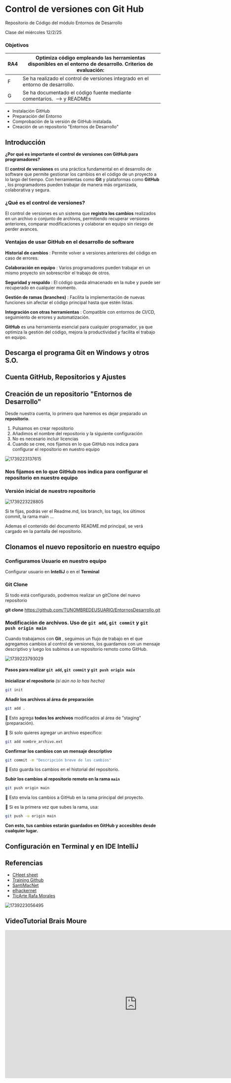 # Control de versiones con Git Hub

Repositorio de Código del módulo Entornos de Desarrollo

Clase del miércoles 12/2/25

### Objetivos

| RA4 | Optimiza código empleando las herramientas disponibles en el entorno de desarrollo. Criterios de evaluación: |
| --- | -------------------------------------------------------------------------------------------------------------- |
| F   | Se ha realizado el control de versiones integrado en el entorno de desarrollo.                                 |
| G   | Se ha documentado el código fuente mediante comentarios.  --> y READMEs                                      |

- Instalación GitHub
- Preparación del Entorno
- Comprobación de la versión de GitHub instalada.
- Creación de un repositorio "Entornos de Desarrollo"

## Introducción

**¿Por qué es importante el control de versiones con GitHub para programadores?**

El **control de versiones** es una práctica fundamental en el desarrollo de software que permite gestionar los cambios en el código de un proyecto a lo largo del tiempo. Con herramientas como **Git** y plataformas como  **GitHub** , los programadores pueden trabajar de manera más organizada, colaborativa y segura.

### **¿Qué es el control de versiones?**

El control de versiones es un sistema que **registra los cambios** realizados en un archivo o conjunto de archivos, permitiendo recuperar versiones anteriores, comparar modificaciones y colaborar en equipo sin riesgo de perder avances.

### **Ventajas de usar GitHub en el desarrollo de software**

**Historial de cambios** : Permite volver a versiones anteriores del código en caso de errores.

**Colaboración en equipo** : Varios programadores pueden trabajar en un mismo proyecto sin sobrescribir el trabajo de otros.

**Seguridad y respaldo** : El código queda almacenado en la nube y puede ser recuperado en cualquier momento.

**Gestión de ramas (branches)** : Facilita la implementación de nuevas funciones sin afectar el código principal hasta que estén listas.

**Integración con otras herramientas** : Compatible con entornos de CI/CD, seguimiento de errores y automatización.

**GitHub** es una herramienta esencial para cualquier programador, ya que optimiza la gestión del código, mejora la productividad y facilita el trabajo en equipo.

## Descarga el programa Git en Windows y otros S.O.

## Cuenta GitHub, Repositorios y Ajustes

## Creación de un repositorio "Entornos de Desarrollo"

Desde nuestra cuenta, lo primero que haremos es dejar preparado un **repositorio**.

1. Pulsamos en crear repositorio
2. Añadimos el nombre del repositorio y la siguiente configuración
3. No es necesario incluir licencias
4. Cuando se cree, nos fijamos en lo que GitHub nos indica para configurar el repositorio en nuestro equipo

![1739223137615](image/entornos/1739223137615.png)

### Nos fijamos en lo que GitHub nos indica para configurar el repositorio en nuestro equipo

### Versión inicial de nuestro repositorio

![1739223228805](image/entornos/1739223228805.png)

Si te fijas, podrás ver el Readme.md, los branch, los tags, los últimos commit, la rama main ...

Ademas el contenido del documento README.md principal, se verá cargado en la pantalla del repositorio.

## Clonamos el nuevo repositorio en nuestro equipo

### Configuramos Usuario en nuestro equipo

Configurar usuario en **IntelliJ** o en el **Terminal**

### Git Clone

Si todo está configurado, podremos realizar un gitClone del nuevo repositorio

**git clone** https://github.com/TUNOMBREDEUSUARIO/EntornosDesarrollo.git

### Modificación de archivos. **Uso de `git add`, `git commit` y `git push origin main`**

Cuando trabajamos con  **Git** , seguimos un flujo de trabajo en el que agregamos cambios al control de versiones, los guardamos con un mensaje descriptivo y luego los subimos a un repositorio remoto como GitHub.

![1739223793029](image/entornos/1739223793029.png)

#### **Pasos para realizar `git add`, `git commit` y `git push origin main`**

**Inicializar el repositorio** *(si aún no lo has hecho)*

```bash
git init
```

**Añadir los archivos al área de preparación**

```bash
git add .
```

🔹 Esto agrega **todos los archivos** modificados al área de "staging" (preparación).

🔹 Si solo quieres agregar un archivo específico:

```bash
git add nombre_archivo.ext
```

**Confirmar los cambios con un mensaje descriptivo**

```bash
git commit -m "Descripción breve de los cambios"
```

🔹 Esto guarda los cambios en el historial del repositorio.

**Subir los cambios al repositorio remoto en la rama `main`**

```bash
git push origin main
```

🔹 Esto envía los cambios a GitHub en la rama principal del proyecto.

🔹 Si es la primera vez que subes la rama, usa:

```bash
git push -u origin main
```

**Con esto, tus cambios estarán guardados en GitHub y accesibles desde cualquier lugar.**

## Configuración en Terminal y en IDE IntelliJ

## Referencias

* [CHeet sheet](https://education.github.com/git-cheat-sheet-education.pdf)
* [Training Github](https://training.github.com/downloads/es_ES/github-git-cheat-sheet.pdf)
* [SantiMacNet](https://santimacnet.wordpress.com/2018/01/05/git-trabajando-con-git-dia-a-dia-visual-studio/)
* [elhackernet](https://x.com/elhackernet/status/1479209409465229313)
* [TicArte Rafa Morales](https://www.ticarte.com/contenido/control-de-versiones-con-git)

![1739223056495](image/entornos/1739223056495.png)


## VideoTutorial Brais Moure


<iframe width="853" height="480" src="https://www.youtube.com/embed/3GymExBkKjE" title="Curso de GIT y GITHUB desde CERO para PRINCIPIANTES" frameborder="0" allow="accelerometer; autoplay; clipboard-write; encrypted-media; gyroscope; picture-in-picture; web-share" referrerpolicy="strict-origin-when-cross-origin" allowfullscreen></iframe>
